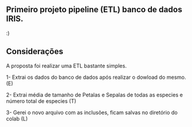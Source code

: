 ## Primeiro projeto pipeline (ETL) banco de dados IRIS.
:) 
## Considerações
A proposta foi realizar uma ETL bastante simples.

1- Extrai os dados do banco de dados após realizar o dowload do mesmo. (E)

2- Extrai média de tamanho de Petalas e Sepalas de todas as especies e número total de especies (T)

3- Gerei o novo arquivo com as inclusões, ficam salvas no diretório do colab (L)
